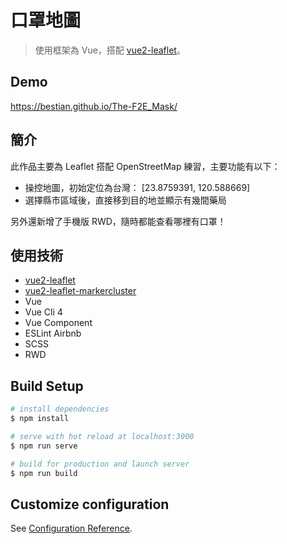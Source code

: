 # 口罩地圖
> 使用框架為 Vue，搭配 [vue2-leaflet](https://github.com/vue-leaflet/Vue2Leaflet)。

## Demo
https://bestian.github.io/The-F2E_Mask/

## 簡介
此作品主要為 Leaflet 搭配 OpenStreetMap 練習，主要功能有以下：

- 操控地圖，初始定位為台灣： [23.8759391, 120.588669]
- 選擇縣市區域後，直接移到目的地並顯示有幾間藥局

另外還新增了手機版 RWD，隨時都能查看哪裡有口罩！

## 使用技術

- [vue2-leaflet](https://www.npmjs.com/package/vue2-leaflet)
- [vue2-leaflet-markercluster](https://www.npmjs.com/package/vue2-leaflet-markercluster)
- Vue
- Vue Cli 4
- Vue Component
- ESLint Airbnb
- SCSS
- RWD

## Build Setup

```bash
# install dependencies
$ npm install

# serve with hot reload at localhost:3000
$ npm run serve

# build for production and launch server
$ npm run build
```

## Customize configuration
See [Configuration Reference](https://cli.vuejs.org/config/).
